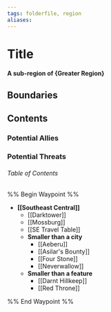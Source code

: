 ```yaml
---
tags: folderfile, region
aliases:
---
```

# Title
#### A sub-region of {Greater Region}
## Boundaries
## Contents
### Potential Allies
### Potential Threats
###### Table of Contents
%% Begin Waypoint %%
- **[[Southeast Central]]**
	- [[Darktower]]
	- [[Mossburg]]
	- [[SE Travel Table]]
	- **Smaller than a city**
		- [[Aeberu]]
		- [[Asilar's Bounty]]
		- [[Four Stone]]
		- [[Neverwallow]]
	- **Smaller than a feature**
		- [[Darnt Hillkeep]]
		- [[Red Throne]]

%% End Waypoint %%
